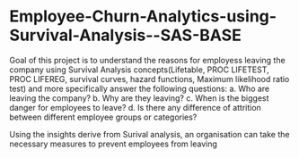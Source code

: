 # Employee-Churn-Analytics-using-Survival-Analysis--SAS-BASE

Goal of this project is to understand the reasons for employess leaving the company using Survival Analysis concepts(Lifetable, PROC LIFETEST, PROC LIFEREG, survival curves, hazard functions, Maximum likelihood ratio test) and more specifically answer the following questions:
a.	Who are leaving the company?
b.	Why are they leaving?
c.	When is the biggest danger for employees to leave?
d.	Is there any difference of attrition between different employee groups or categories? 

Using the insights derive from Surival analysis, an organisation can take the necessary measures to prevent employees from leaving
